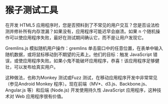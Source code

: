 # 猴子测试工具

在开发 HTML5 应用程序时，您是否预料到了不常见的用户交互？您是否设法检测并修补所有内存泄漏？如果没有，应用程序可能迟早会崩溃。如果 n 个随机操作可以使应用程序失败，最好在测试期间确认它，而不是让用户发现它。

Gremlins.js 模拟随机用户操作：gremlins 单击窗口中的任意位置，在表单中输入随机数据，或将鼠标移动到不期望的元素上。他们的目标：触发 JavaScript 错误，或使应用程序失败。如果小鬼不能破坏应用程序，恭喜！该应用程序足够健壮，可以发布给真实用户。

这种做法，也称为Monkey 测试或Fuzz 测试，在移动应用程序开发中非常常见（参见Android Monkey 程序）。现在前端（MV*、d3.js、Backbone.js、Angular.js 等）和后端 (Node.js) 开发使用持久性 JavaScript 应用程序，这种技术对 Web 应用程序很有价值。